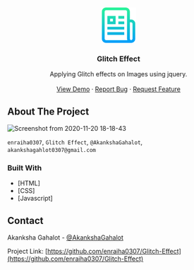 
<!--
*** Thanks for checking out this README Template. If you have a suggestion that would
*** make this better, please fork the repo and create a pull request or simply open
*** an issue with the tag "enhancement".
*** Thanks again! Now go create something AMAZING! :D
***
***
***
*** To avoid retyping too much info. Do a search and replace for the following:
*** github_username, repo_name, twitter_handle, email
-->





<!-- PROJECT SHIELDS -->
<!--
*** I'm using markdown "reference style" links for readability.
*** Reference links are enclosed in brackets [ ] instead of parentheses ( ).
*** See the bottom of this document for the declaration of the reference variables
*** for contributors-url, forks-url, etc. This is an optional, concise syntax you may use.
*** https://www.markdownguide.org/basic-syntax/#reference-style-links
-->
<!-- [![Contributors][contributors-shield]][contributors-url]
[![Forks][forks-shield]][forks-url]
[![Stargazers][stars-shield]][stars-url]
[![Issues][issues-shield]][issues-url]
[![MIT License][license-shield]][license-url]
[![LinkedIn][linkedin-shield]][linkedin-url] -->



<!-- PROJECT LOGO -->
<br />
<p align="center">
  <a href="https://github.com/enraiha0307/Glitch-Effect">
    <img src="images/logo.png" alt="Logo" width="80" height="80">
  </a>

  <h3 align="center">Glitch Effect</h3>

  <p align="center">
    Applying Glitch effects on Images using jquery.
    <br />
    <!-- <a href="https://github.com/github_username/repo_name"><strong>Explore the docs »</strong></a>
    <br /> -->
    <br />
    <a href="https://naughty-euclid-b5ea25.netlify.app/">View Demo</a>
    ·
    <a href="https://github.com/enraiha0307/Glitch-Effect/issues">Report Bug</a>
    ·
    <a href="https://github.com/enraiha0307/Glitch-Effect/issues">Request Feature</a>
  </p>
</p>







<!-- ABOUT THE PROJECT -->
## About The Project

![Screenshot from 2020-11-20 18-18-43](https://user-images.githubusercontent.com/26249973/99802161-30772680-2b5d-11eb-96f8-d69dc08801ea.png)



`enraiha0307`, `Glitch Effect`, `@AkankshaGahalot`, `akankshagahlot0307@gmail.com`


### Built With

* [HTML]
* [CSS]
* [Javascript]






<!-- CONTACT -->
## Contact

Akanksha Gahalot - [@AkankshaGahalot](https://twitter.com/AkankshaGahalot) 

Project Link: [https://github.com/enraiha0307/Glitch-Effect](https://github.com/enraiha0307/Glitch-Effect)





<!-- MARKDOWN LINKS & IMAGES -->
<!-- https://www.markdownguide.org/basic-syntax/#reference-style-links -->
 [contributors-shield]: https://img.shields.io/github/contributors/github_username/repo.svg?style=flat-square
[contributors-url]: https://github.com/github_username/repo/graphs/contributors
 [forks-shield]: https://img.shields.io/github/forks/github_username/repo.svg?style=flat-square
 [forks-url]: https://github.com/github_username/repo/network/members
 [stars-shield]: https://img.shields.io/github/stars/github_username/repo.svg?style=flat-square
 [stars-url]: https://github.com/github_username/repo/stargazers
 [issues-shield]: https://img.shields.io/github/issues/github_username/repo.svg?style=flat-square
 [issues-url]: https://github.com/github_username/repo/issues
 [license-shield]: https://img.shields.io/github/license/github_username/repo.svg?style=flat-square
[license-url]: https://github.com/github_username/repo/blob/master/LICENSE.txt
[linkedin-shield]: https://img.shields.io/badge/-LinkedIn-black.svg?style=flat-square&logo=linkedin&colorB=555
[linkedin-url]: https://linkedin.com/in/github_username
 [product-screenshot]: images/screenshot.png
